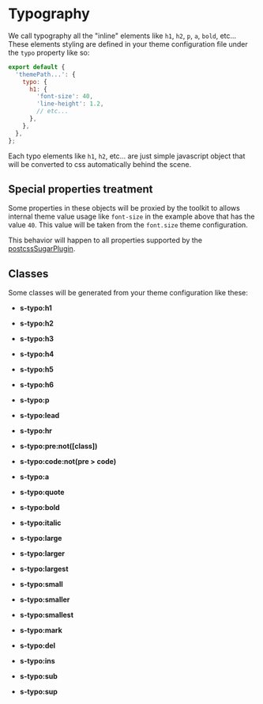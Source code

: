 <!-- This file has been generated using
     the "@coffeekraken/s-markdown-builder" package.
     !!! Do not edit it directly... -->


<!-- body -->

<!--
/**
* @name            Typography
* @namespace       doc.css
* @type            Markdown
* @platform        md
* @status          stable
* @menu            Documentation / CSS           /doc/css/typography
*
* @since           2.0.0
* @author    Olivier Bossel <olivier.bossel@gmail.com> (https://coffeekraken.io)
*/
-->

# Typography

We call typography all the "inline" elements like `h1`, `h2`, `p`, `a`, `bold`, etc...
These elements styling are defined in your theme configuration file under the `typo` property like so:

```js
export default {
  'themePath...': {
    typo: {
      h1: {
        'font-size': 40,
        'line-height': 1.2,
        // etc...
      },
    },
  },
};

```

Each typo elements like `h1`, `h2`, etc... are just simple javascript object that will be converted to css automatically behind the scene.

## Special properties treatment

Some properties in these objects will be proxied by the toolkit to allows internal theme value usage like `font-size` in the example above that has the value `40`. This value will be taken from the `font.size` theme configuration.

This behavior will happen to all properties supported by the [postcssSugarPlugin](/api/@coffeekraken/postcss-sugar-plugin/node/utils/jsObjectToCssProperties).

## Classes

Some classes will be generated from your theme configuration like these:


-   **s-typo:h1**
    
-   **s-typo:h2**
    
-   **s-typo:h3**
    
-   **s-typo:h4**
    
-   **s-typo:h5**
    
-   **s-typo:h6**
    
-   **s-typo:p**
    
-   **s-typo:lead**
    
-   **s-typo:hr**
    
-   **s-typo:pre:not([class])**
    
-   **s-typo:code:not(pre &gt; code)**
    
-   **s-typo:a**
    
-   **s-typo:quote**
    
-   **s-typo:bold**
    
-   **s-typo:italic**
    
-   **s-typo:large**
    
-   **s-typo:larger**
    
-   **s-typo:largest**
    
-   **s-typo:small**
    
-   **s-typo:smaller**
    
-   **s-typo:smallest**
    
-   **s-typo:mark**
    
-   **s-typo:del**
    
-   **s-typo:ins**
    
-   **s-typo:sub**
    
-   **s-typo:sup**
    
